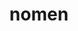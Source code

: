 ---
title: nomen
meaning: name
ch: [f3, f]
pos: nounthird
genitive: nominis
abbgender: n.
abbgender2: neut.
gender: neuter
declension: third
---
